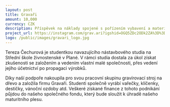 ```yaml
---
layout: post
title: Gravaři
amount: 10,000
currency: CZK
description: Příspěvek na náklady spojené s pořízením vybavení a materiálu pro školní projekt
project_url: https://instagram.com/grav.ari?igshid=OGQ5ZDc2ODk2ZA%3D%3D&utm_source=qr
logo: /public/images/gravari_logo.jpg
---
```


Tereza Čechurová je studentkou navazujícího nástavbového studia na Střední škole živnostenské v Plané. V rámci studia dostala za úkol získat zkušenosti se založením a vedením vlastní malé společnosti, přes vedení jejího účetnictví po propagaci výrobků.

Díky naší podpoře nakoupila pro svou pracovní skupinu gravírovací stroj na dřevo a založila firmu Gravaři. Studenti společně vyrábí vařečky, klíčenky, destičky, vánoční ozdoby atd. Veškeré získané finance z tohoto podnikání půjdou do našeho společného fondu, který bude sloužit k úhradě našeho maturitního plesu. 

